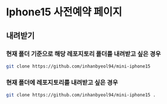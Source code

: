 # Iphone15 사전예약 페이지

## 내려받기

### 현재 폴더 기준으로 해당 레포지토리 **폴더**를 내려받고 싶은 경우

```zsh
git clone https://github.com/inhanbyeol94/mini-iphone15
```

### 현재 폴더에 레포지토리를 내려받고 싶은 경우

```zsh
git clone https://github.com/inhanbyeol94/mini-iphone15 .
```
